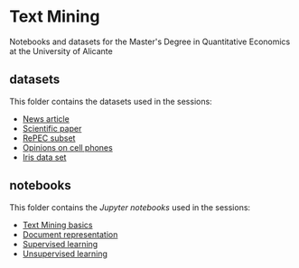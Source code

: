 # Text Mining
Notebooks and datasets for the Master's Degree in Quantitative Economics at the University of Alicante

## datasets
This folder contains the datasets used in the sessions:
* [News article](https://github.com/d-tomas/data-mining/blob/main/datasets/news.txt)
* [Scientific paper](https://github.com/d-tomas/data-mining/blob/main/datasets/paper.txt)
* [RePEC subset](https://github.com/d-tomas/text-mining/blob/main/datasets/repec_s.csv)
* [Opinions on cell phones](https://github.com/d-tomas/text-mining/blob/main/datasets/cell_phones.csv)
* [Iris data set](https://github.com/d-tomas/text-mining/blob/main/datasets/iris.csv)

## notebooks
This folder contains the *Jupyter notebooks* used in the sessions:
* [Text Mining basics](https://github.com/d-tomas/text-mining/blob/main/notebooks/lecture_1.ipynb)
* [Document representation](https://github.com/d-tomas/text-mining/blob/main/notebooks/lecture_2.ipynb)
* [Supervised learning](https://github.com/d-tomas/text-mining/blob/main/notebooks/lecture_3.ipynb)
* [Unsupervised learning](https://github.com/d-tomas/text-mining/blob/main/notebooks/lecture_4.ipynb)

